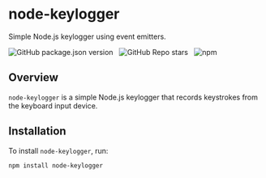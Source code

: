 # node-keylogger

Simple Node.js keylogger using event emitters.

![GitHub package.json version](https://img.shields.io/github/package-json/v/<your-username>/node-keylogger?style=for-the-badge) &nbsp;
![GitHub Repo stars](https://img.shields.io/github/stars/<your-username>/node-keylogger?logo=github&style=for-the-badge) &nbsp;
![npm](https://img.shields.io/npm/dt/node-keylogger?style=for-the-badge&logo=npm)

## Overview

`node-keylogger` is a simple Node.js keylogger that records keystrokes from the keyboard input device.

## Installation

To install `node-keylogger`, run:

```bash
npm install node-keylogger
